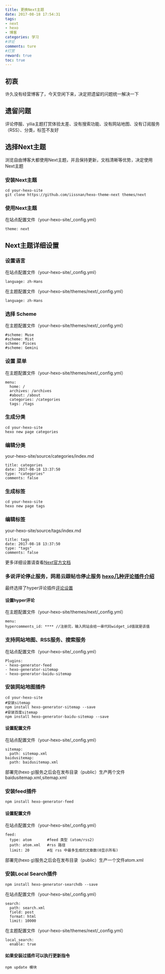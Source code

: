 ```yaml
---
title: 更换Next主题
date: 2017-08-18 17:54:31
tags:
- next
- hexo
- 博客
categories: 学习
#评论
comments: ture
#打赏
reward: true
toc: true
---
```

## 初衷
许久没有经营博客了，今天空闲下来，决定把遗留的问题统一解决一下
## 遗留问题
评论停服、yilia主题打赏体验太差、没有搜索功能、没有网站地图、没有订阅服务（RSS）、分类，标签不友好

## 选择Next主题
浏览自由博客大都使用Next主题，并且保持更新，文档清晰等优势，决定使用Next主题

### 安装Next主题
<!-- more -->

```shell
cd your-hexo-site
git clone https://github.com/iissnan/hexo-theme-next themes/next
```

### 使用Next主题

在站点配置文件（your-hexo-site/_config.yml）

```
theme: next
```
## Next主题详细设置

### 设置语言
在站点配置文件（your-hexo-site/_config.yml）

```
language: zh-Hans
```

在主题配置文件（your-hexo-site/themes/next/_config.yml）

```
language: zh-Hans
```

### 选择 Scheme
在主题配置文件（your-hexo-site/themes/next/_config.yml）

```
#scheme: Muse
#scheme: Mist
scheme: Pisces
#scheme: Gemini
```

### 设置 菜单
在主题配置文件（your-hexo-site/themes/next/_config.yml）

```
menu:
  home: /
  archives: /archives
  #about: /about
  categories: /categories
  tags: /tags
```

### 生成分类

```
cd your-hexo-site
hexo new page categories

```

### 编辑分类
your-hexo-site/source/categories/index.md

```
title: categories
date: 2017-08-18 13:37:50
type: "categories"
comments: false
```

### 生成标签

```
cd your-hexo-site
hexo new page tags

```
### 编辑标签
your-hexo-site/source/tags/index.md

```
title: tags
date: 2017-08-18 13:37:50
type: "tags"
comments: false
```

更多详细设置请查看[Next官方文档](http://theme-next.iissnan.com/theme-settings.html)

### 多说评论停止服务，网易云跟帖也停止服务 [hexo几种评论插件介绍](http://theme-next.iissnan.com/third-party-services.html)

最终选择了hyper评论插件[评论设置](https://www.hypercomments.com/documentation)

#### 设置hyper评论
在主题配置文件（your-hexo-site/themes/next/_config.yml）

```
menu:
hypercomments_id: **** //注册完，输入网站会给一串代码widget_id值就是该值
```

### 支持网站地图、RSS服务、搜索服务
在站点配置文件（your-hexo-site/_config.yml）

```
Plugins:
- hexo-generator-feed
- hexo-generator-sitemap
- hexo-generator-baidu-sitemap
```
### 安装网站地图插件

```shell
cd your-hexo-site
#安装sitemap
npm install hexo-generator-sitemap --save
#安装百度sitemap
npm install hexo-generator-baidu-sitemap --save
```

#### 设置配置文件
在站点配置文件（your-hexo-site/_config.yml）

```
sitemap:
  path: sitemap.xml
baidusitemap:
  path: baidusitemap.xml
```
部署完(hexo g)服务之后会在发布目录（public）生产两个文件baidusitemap.xml,sitemap.xml

### 安装feed插件

```
npm install hexo-generator-feed
```
#### 设置配置文件

在站点配置文件（your-hexo-site/_config.yml）

```
feed:
  type: atom       #feed 类型 (atom/rss2)
  path: atom.xml   #rss 路径
  limit: 20        #在 rss 中最多生成的文章数(0显示所有)
```
部署完(hexo g)服务之后会在发布目录（public）生产一个文件atom.xml

### 安装Local Search插件

```
npm install hexo-generator-searchdb --save
```
在站点配置文件（your-hexo-site/_config.yml）

```
search:
  path: search.xml
  field: post
  format: html
  limit: 10000
```

在主题配置文件（your-hexo-site/themes/next/_config.yml）

```
local_search:
  enable: true
```

#### 如果安装过插件可以执行更新指令

```
npm update 模块
```